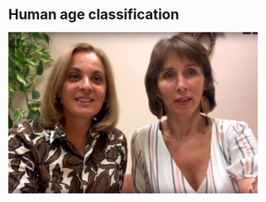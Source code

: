 # Human age classification 

![Image alt](https://github.com/kleinar/FaceAgeClassification/raw/master/misc/2_woman.jpg)
